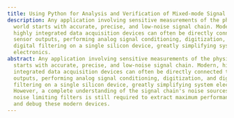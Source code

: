 ```yaml
---
title: Using Python for Analysis and Verification of Mixed-mode Signal Chains
description: Any application involving sensitive measurements of the physical
  world starts with accurate, precise, and low-noise signal chain. Modern,
  highly integrated data acquisition devices can often be directly connected to
  sensor outputs, performing analog signal conditioning, digitization, and
  digital filtering on a single silicon device, greatly simplifying system
  electronics.
abstract: Any application involving sensitive measurements of the physical world
  starts with accurate, precise, and low-noise signal chain. Modern, highly
  integrated data acquisition devices can often be directly connected to sensor
  outputs, performing analog signal conditioning, digitization, and digital
  filtering on a single silicon device, greatly simplifying system electronics.
  However, a complete understanding of the signal chain's noise sources and
  noise limiting filters is still required to extract maximum performance from
  and debug these modern devices.
---
```


